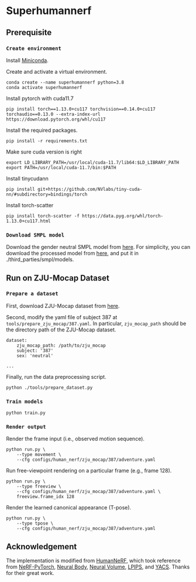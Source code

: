 # Superhumannerf

## Prerequisite

### `Create environment`

Install [Miniconda](https://docs.conda.io/en/latest/miniconda.html).

Create and activate a virtual environment.

    conda create --name superhumannerf python=3.8
    conda activate superhumannerf

Install pytorch with cuda11.7

    pip install torch==1.13.0+cu117 torchvision==0.14.0+cu117 torchaudio==0.13.0 --extra-index-url https://download.pytorch.org/whl/cu117

Install the required packages.

    pip install -r requirements.txt

Make sure cuda version is right

    export LD_LIBRARY_PATH=/usr/local/cuda-11.7/lib64:$LD_LIBRARY_PATH
    export PATH=/usr/local/cuda-11.7/bin:$PATH

Install tinycudann

    pip install git+https://github.com/NVlabs/tiny-cuda-nn/#subdirectory=bindings/torch

Install torch-scatter

    pip install torch-scatter -f https://data.pyg.org/whl/torch-1.13.0+cu117.html


### `Download SMPL model`

Download the gender neutral SMPL model from [here](https://smplify.is.tue.mpg.de/).
For simplicity, you can download the processed model from [here](https://drive.google.com/file/d/18zVsX3TENF_owZeJcxyV8qM-EJyCUE9D/view?usp=sharing), and put it in ./third_parties/smpl/models.

## Run on ZJU-Mocap Dataset

### `Prepare a dataset`

First, download ZJU-Mocap dataset from [here](https://github.com/zju3dv/neuralbody/blob/master/INSTALL.md#zju-mocap-dataset). 

Second, modify the yaml file of subject 387 at `tools/prepare_zju_mocap/387.yaml`. In particular,  `zju_mocap_path` should be the directory path of the ZJU-Mocap dataset.

```
dataset:
    zju_mocap_path: /path/to/zju_mocap
    subject: '387'
    sex: 'neutral'

...
```
    
Finally, run the data preprocessing script.

    python ./tools/prepare_dataset.py

### `Train models`

    python train.py


### `Render output`

Render the frame input (i.e., observed motion sequence).

    python run.py \
        --type movement \
        --cfg configs/human_nerf/zju_mocap/387/adventure.yaml 

Run free-viewpoint rendering on a particular frame (e.g., frame 128).

    python run.py \
        --type freeview \
        --cfg configs/human_nerf/zju_mocap/387/adventure.yaml \
        freeview.frame_idx 128


Render the learned canonical appearance (T-pose).

    python run.py \
        --type tpose \
        --cfg configs/human_nerf/zju_mocap/387/adventure.yaml 

## Acknowledgement

The implementation is modified from [HumanNeRF](https://github.com/chungyiweng/humannerf), which took reference from [NeRF-PyTorch](https://github.com/yenchenlin/nerf-pytorch), [Neural Body](https://github.com/zju3dv/neuralbody), [Neural Volume](https://github.com/facebookresearch/neuralvolumes), [LPIPS](https://github.com/richzhang/PerceptualSimilarity), and [YACS](https://github.com/rbgirshick/yacs). Thanks for their great work.